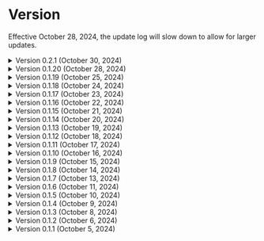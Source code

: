 # Version
Effective October 28, 2024, the update log will slow down to allow for larger updates.
<!-- v0.2.1 -->
<details>
<summary>Version 0.2.1 (October 30, 2024)</summary>
v0.2.1 (Beta 0, Build 2, Release 1)

* Added 2 custom questions
* Added leagues
* Added GAL league
* Made links consistent
</details>

<!-- v0.1.20 -->
<details>
<summary>Version 0.1.20 (October 28, 2024)</summary>
v0.1.20 (Beta 0, Build 1, Release 20)

* Added 1 custom question
* Added support email
* Updated GB past match info
</details>

<!-- v0.1.19 -->
<details>
<summary>Version 0.1.19 (October 25, 2024)</summary>
v0.1.19 (Beta 0, Build 1, Release 19)

* Added 1 custom question
* Added name to title tags
</details>

<!-- v0.1.18 -->
<details>
<summary>Version 0.1.18 (October 24, 2024)</summary>
v0.1.18 (Beta 0, Build 1, Release 18)

* Added 1 custom question
</details>

<!-- v0.1.17 -->
<details>
<summary>Version 0.1.17 (October 23, 2024)</summary>
v0.1.17 (Beta 0, Build 1, Release 17)

* Added 1 custom question
</details>

<!-- v0.1.16 -->
<details>
<summary>Version 0.1.16 (October 22, 2024)</summary>
v0.1.16 (Beta 0, Build 1, Release 16)

* Added 1 custom question
</details>

<!-- v0.1.15 -->
<details>
<summary>Version 0.1.15 (October 21, 2024)</summary>
v0.1.15 (Beta 0, Build 1, Release 15)

* Added 1 custom question
</details>

<!-- v0.1.14 -->
<details>
<summary>Version 0.1.14 (October 20, 2024)</summary>
v0.1.14 (Beta 0, Build 1, Release 14)

* Added 1 custom question
</details>

<!-- v0.1.13 -->
<details>
<summary>Version 0.1.13 (October 19, 2024)</summary>
v0.1.13 (Beta 0, Build 1, Release 13)

* Added 2 custom questions
* Added legal format
* Added Privacy Policy
* Updated Terms of Service
</details>

<!-- v0.1.12 -->
<details>
<summary>Version 0.1.12 (October 18, 2024)</summary>
v0.1.12 (Beta 0, Build 1, Release 12)

* Added 1 custom question
</details>

<!-- v0.1.11 -->
<details>
<summary>Version 0.1.11 (October 17, 2024)</summary>
v0.1.11 (Beta 0, Build 1, Release 11)

* Added 2 custom questions
* Added win/loss/draw
* Bug fixes
</details>

<!-- v0.1.10 -->
<details>
<summary>Version 0.1.10 (October 16, 2024)</summary>
v0.1.10 (Beta 0, Build 1, Release 10)

* Added 1 custom question
* Added GB meet 1 scores
* Disabled visit tracker
</details>

<!-- v0.1.9 -->
<details>
<summary>Version 0.1.9 (October 15, 2024)</summary>
v0.1.9 (Beta 0, Build 1, Release 9)

* Added 1 custom question
* Added Terms of Service
</details>

<!-- v0.1.8 -->
<details>
<summary>Version 0.1.8 (October 14, 2024)</summary>
v0.1.8 (Beta 0, Build 1, Release 8)

* Added 4 custom questions
</details>

<!-- v0.1.7 -->
<details>
<summary>Version 0.1.7 (October 13, 2024)</summary>
v0.1.7 (Beta 0, Build 1, Release 7)

* Added 2 custom questions
</details>

<!-- v0.1.6 -->
<details>
<summary>Version 0.1.6 (October 11, 2024)</summary>
v0.1.6 (Beta 0, Build 1, Release 6)

* Added 6 custom questions
</details>

<!-- v0.1.5 -->
<details>
<summary>Version 0.1.5 (October 10, 2024)</summary>
v0.1.5 (Beta 0, Build 1, Release 5)

* Added 10 custom questions
</details>

<!-- v0.1.4 -->
<details>
<summary>Version 0.1.4 (October 9, 2024)</summary>
v0.1.4 (Beta 0, Build 1, Release 4)

* Added 10 custom questions
</details>

<!-- v0.1.3 -->
<details>
<summary>Version 0.1.3 (October 8, 2024)</summary>
v0.1.3 (Beta 0, Build 1, Release 3)

* Added 5 questions (2 custom, 1 hard, 1 medium, 1 easy)
</details>

<!-- v0.1.2 -->
<details>
<summary>Version 0.1.2 (October 6, 2024)</summary>
v0.1.2 (Beta 0, Build 1, Release 2)

* Added analytics
</details>

<!-- v0.1.1 -->
<details>
<summary>Version 0.1.1 (October 5, 2024)</summary>
v0.1.1 (Beta 0, Build 1, Release 1)

* Added dark mode (unstable release)
* Added GB portal
</details>
